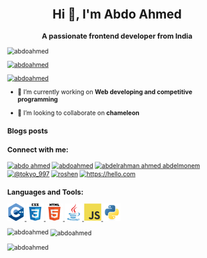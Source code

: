 <h1 align="center">Hi 👋, I'm Abdo Ahmed</h1>
<h3 align="center">A passionate frontend developer from India</h3>

<p align="left"> <img src="https://komarev.com/ghpvc/?username=abdoahmed&label=Profile%20views&color=0e75b6&style=flat" alt="abdoahmed" /> </p>

<p align="left"> <a href="https://github.com/ryo-ma/github-profile-trophy"><img src="https://github-profile-trophy.vercel.app/?username=abdoahmed" alt="abdoahmed" /></a> </p>

<p align="left"> <a href="https://twitter.com/abdoahmed" target="blank"><img src="https://img.shields.io/twitter/follow/abdoahmed?logo=twitter&style=for-the-badge" alt="abdoahmed" /></a> </p>

- 🔭 I’m currently working on **Web developing and competitive programming**

- 👯 I’m looking to collaborate on **chameleon**

### Blogs posts
<!-- BLOG-POST-LIST:START -->
<!-- BLOG-POST-LIST:END -->

<h3 align="left">Connect with me:</h3>
<p align="left">
<a href="https://dev.to/abdo ahmed" target="blank"><img align="center" src="https://raw.githubusercontent.com/rahuldkjain/github-profile-readme-generator/master/src/images/icons/Social/devto.svg" alt="abdo ahmed" height="30" width="40" /></a>
<a href="https://twitter.com/abdoahmed" target="blank"><img align="center" src="https://raw.githubusercontent.com/rahuldkjain/github-profile-readme-generator/master/src/images/icons/Social/twitter.svg" alt="abdoahmed" height="30" width="40" /></a>
<a href="https://linkedin.com/in/abdelrahman ahmed abdelmonem" target="blank"><img align="center" src="https://raw.githubusercontent.com/rahuldkjain/github-profile-readme-generator/master/src/images/icons/Social/linked-in-alt.svg" alt="abdelrahman ahmed abdelmonem" height="30" width="40" /></a>
<a href="https://medium.com/@tokyo_997" target="blank"><img align="center" src="https://raw.githubusercontent.com/rahuldkjain/github-profile-readme-generator/master/src/images/icons/Social/medium.svg" alt="@tokyo_997" height="30" width="40" /></a>
<a href="https://codeforces.com/profile/roshen" target="blank"><img align="center" src="https://raw.githubusercontent.com/rahuldkjain/github-profile-readme-generator/master/src/images/icons/Social/codeforces.svg" alt="roshen" height="30" width="40" /></a>
<a href="/https://hello.com" target="blank"><img align="center" src="https://raw.githubusercontent.com/rahuldkjain/github-profile-readme-generator/master/src/images/icons/Social/rss.svg" alt="https://hello.com" height="30" width="40" /></a>
</p>

<h3 align="left">Languages and Tools:</h3>
<p align="left"> <a href="https://www.w3schools.com/cpp/" target="_blank" rel="noreferrer"> <img src="https://raw.githubusercontent.com/devicons/devicon/master/icons/cplusplus/cplusplus-original.svg" alt="cplusplus" width="40" height="40"/> </a> <a href="https://www.w3schools.com/css/" target="_blank" rel="noreferrer"> <img src="https://raw.githubusercontent.com/devicons/devicon/master/icons/css3/css3-original-wordmark.svg" alt="css3" width="40" height="40"/> </a> <a href="https://www.w3.org/html/" target="_blank" rel="noreferrer"> <img src="https://raw.githubusercontent.com/devicons/devicon/master/icons/html5/html5-original-wordmark.svg" alt="html5" width="40" height="40"/> </a> <a href="https://www.java.com" target="_blank" rel="noreferrer"> <img src="https://raw.githubusercontent.com/devicons/devicon/master/icons/java/java-original.svg" alt="java" width="40" height="40"/> </a> <a href="https://developer.mozilla.org/en-US/docs/Web/JavaScript" target="_blank" rel="noreferrer"> <img src="https://raw.githubusercontent.com/devicons/devicon/master/icons/javascript/javascript-original.svg" alt="javascript" width="40" height="40"/> </a> <a href="https://www.python.org" target="_blank" rel="noreferrer"> <img src="https://raw.githubusercontent.com/devicons/devicon/master/icons/python/python-original.svg" alt="python" width="40" height="40"/> </a> </p>

<p><img align="left" src="https://github-readme-stats.vercel.app/api/top-langs?username=abdoahmed&show_icons=true&locale=en&layout=compact" alt="abdoahmed" /></p>

<p>&nbsp;<img align="center" src="https://github-readme-stats.vercel.app/api?username=abdoahmed&show_icons=true&locale=en" alt="abdoahmed" /></p>

<p><img align="center" src="https://github-readme-streak-stats.herokuapp.com/?user=abdoahmed&" alt="abdoahmed" /></p>
